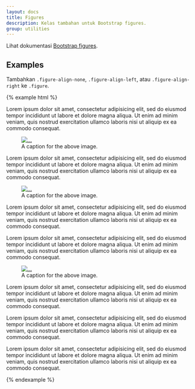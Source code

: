 ```yaml
---
layout: docs
title: Figures
description: Kelas tambahan untuk Bootstrap figures.
group: utilities
---
```


Lihat dokumentasi [Bootstrap figures](https://v4-alpha.getbootstrap.com/content/figures/).

## Examples

Tambahkan `.figure-align-none`, `.figure-align-left`, atau `.figure-align-right` ke `.figure`.

{% example html %}
<p>Lorem ipsum dolor sit amet, consectetur adipisicing elit, sed do eiusmod tempor incididunt ut labore et dolore magna aliqua. Ut enim ad minim veniam, quis nostrud exercitation ullamco laboris nisi ut aliquip ex ea commodo consequat.</p>

<figure class="figure figure-align-none">
  <a href="#">
    <img class="figure-img" data-src="holder.js/200x200" alt="...">
  </a>
  <figcaption class="figure-caption">A caption for the above image.</figcaption>
</figure>
<p>Lorem ipsum dolor sit amet, consectetur adipisicing elit, sed do eiusmod tempor incididunt ut labore et dolore magna aliqua. Ut enim ad minim veniam, quis nostrud exercitation ullamco laboris nisi ut aliquip ex ea commodo consequat.</p>
<div style="clear: both;"></div>

<figure class="figure figure-align-left">
  <a href="#">
    <img class="figure-img" data-src="holder.js/200x200" alt="...">
  </a>
  <figcaption class="figure-caption">A caption for the above image.</figcaption>
</figure>
<p>Lorem ipsum dolor sit amet, consectetur adipisicing elit, sed do eiusmod tempor incididunt ut labore et dolore magna aliqua. Ut enim ad minim veniam, quis nostrud exercitation ullamco laboris nisi ut aliquip ex ea commodo consequat.</p>
<p>Lorem ipsum dolor sit amet, consectetur adipisicing elit, sed do eiusmod tempor incididunt ut labore et dolore magna aliqua. Ut enim ad minim veniam, quis nostrud exercitation ullamco laboris nisi ut aliquip ex ea commodo consequat.</p>
<div style="clear: both;"></div>

<figure class="figure figure-align-right">
  <a href="#">
    <img class="figure-img" data-src="holder.js/200x200" alt="...">
  </a>
  <figcaption class="figure-caption">A caption for the above image.</figcaption>
</figure>
<p>Lorem ipsum dolor sit amet, consectetur adipisicing elit, sed do eiusmod tempor incididunt ut labore et dolore magna aliqua. Ut enim ad minim veniam, quis nostrud exercitation ullamco laboris nisi ut aliquip ex ea commodo consequat.</p>
<p>Lorem ipsum dolor sit amet, consectetur adipisicing elit, sed do eiusmod tempor incididunt ut labore et dolore magna aliqua. Ut enim ad minim veniam, quis nostrud exercitation ullamco laboris nisi ut aliquip ex ea commodo consequat.</p>
<div style="clear: both;"></div>

<p>Lorem ipsum dolor sit amet, consectetur adipisicing elit, sed do eiusmod tempor incididunt ut labore et dolore magna aliqua. Ut enim ad minim veniam, quis nostrud exercitation ullamco laboris nisi ut aliquip ex ea commodo consequat.</p>
{% endexample %}

